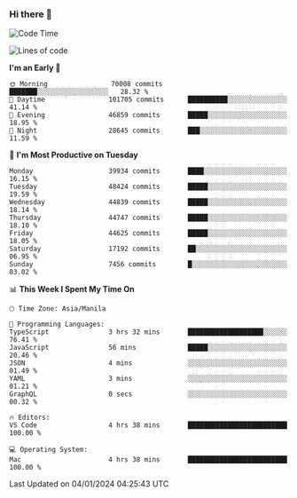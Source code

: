 ### Hi there 👋

<!--START_SECTION:waka-->
![Code Time](http://img.shields.io/badge/Code%20Time-4%2C657%20hrs%2035%20mins-blue)

![Lines of code](https://img.shields.io/badge/From%20Hello%20World%20I%27ve%20Written-107.4%20million%20lines%20of%20code-blue)

**I'm an Early 🐤** 

```text
🌞 Morning                70008 commits       ███████░░░░░░░░░░░░░░░░░░   28.32 % 
🌆 Daytime                101705 commits      ██████████░░░░░░░░░░░░░░░   41.14 % 
🌃 Evening                46859 commits       █████░░░░░░░░░░░░░░░░░░░░   18.95 % 
🌙 Night                  28645 commits       ███░░░░░░░░░░░░░░░░░░░░░░   11.59 % 
```
📅 **I'm Most Productive on Tuesday** 

```text
Monday                   39934 commits       ████░░░░░░░░░░░░░░░░░░░░░   16.15 % 
Tuesday                  48424 commits       █████░░░░░░░░░░░░░░░░░░░░   19.59 % 
Wednesday                44839 commits       █████░░░░░░░░░░░░░░░░░░░░   18.14 % 
Thursday                 44747 commits       █████░░░░░░░░░░░░░░░░░░░░   18.10 % 
Friday                   44625 commits       █████░░░░░░░░░░░░░░░░░░░░   18.05 % 
Saturday                 17192 commits       ██░░░░░░░░░░░░░░░░░░░░░░░   06.95 % 
Sunday                   7456 commits        █░░░░░░░░░░░░░░░░░░░░░░░░   03.02 % 
```


📊 **This Week I Spent My Time On** 

```text
🕑︎ Time Zone: Asia/Manila

💬 Programming Languages: 
TypeScript               3 hrs 32 mins       ███████████████████░░░░░░   76.41 % 
JavaScript               56 mins             █████░░░░░░░░░░░░░░░░░░░░   20.46 % 
JSON                     4 mins              ░░░░░░░░░░░░░░░░░░░░░░░░░   01.49 % 
YAML                     3 mins              ░░░░░░░░░░░░░░░░░░░░░░░░░   01.21 % 
GraphQL                  0 secs              ░░░░░░░░░░░░░░░░░░░░░░░░░   00.32 % 

🔥 Editors: 
VS Code                  4 hrs 38 mins       █████████████████████████   100.00 % 

💻 Operating System: 
Mac                      4 hrs 38 mins       █████████████████████████   100.00 % 
```


 Last Updated on 04/01/2024 04:25:43 UTC
<!--END_SECTION:waka-->


<!--
**rad182/rad182** is a ✨ _special_ ✨ repository because its `README.md` (this file) appears on your GitHub profile.

Here are some ideas to get you started:

- 🔭 I’m currently working on ...
- 🌱 I’m currently learning ...
- 👯 I’m looking to collaborate on ...
- 🤔 I’m looking for help with ...
- 💬 Ask me about ...
- 📫 How to reach me: ...
- 😄 Pronouns: ...
- ⚡ Fun fact: ...
-->
